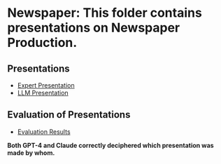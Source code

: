 # Newspaper: This folder contains presentations on Newspaper Production.

## Presentations

- [Expert Presentation](./news.pdf)
- [LLM Presentation](./newsf.pdf)

## Evaluation of Presentations

- [Evaluation Results](./evaluation.md)

**Both GPT-4 and Claude correctly deciphered which presentation was made by whom.**